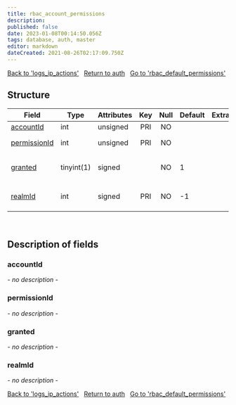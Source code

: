 ```yaml
---
title: rbac_account_permissions
description: 
published: false
date: 2023-01-08T00:14:50.056Z
tags: database, auth, master
editor: markdown
dateCreated: 2021-08-26T02:17:09.750Z
---
```


<a href="https://trinitycore.info/en/database/master/auth/logs_ip_actions" class="mt-5 v-btn v-btn--depressed v-btn--flat v-btn--outlined theme--light v-size--default darkblue--text text--lighten-3"><span class="v-btn__content"><i aria-hidden="true" class="v-icon notranslate v-icon--left mdi mdi-arrow-left theme--light"></i><span>Back to 'logs_ip_actions'</span></span></a>&nbsp;&nbsp;&nbsp;<a href="https://trinitycore.info/en/database/master/auth/home" class="mt-5 v-btn v-btn--depressed v-btn--flat v-btn--outlined theme--light v-size--default darkblue--text text--lighten-3"><span class="v-btn__content"><i aria-hidden="true" class="v-icon notranslate v-icon--left mdi mdi-home-outline theme--light"></i><span>Return to auth</span></span></a>&nbsp;&nbsp;&nbsp;<a href="https://trinitycore.info/en/database/master/auth/rbac_default_permissions" class="mt-5 v-btn v-btn--depressed v-btn--flat v-btn--outlined theme--light v-size--default darkblue--text text--lighten-3"><span class="v-btn__content"><span>Go to 'rbac_default_permissions'</span><i aria-hidden="true" class="v-icon notranslate v-icon--right mdi mdi-arrow-right theme--light"></i></span></a>

## Structure

| Field | Type | Attributes | Key | Null | Default | Extra | Comment |
| --- | --- | --- | :---: | :---: | --- | --- | --- |
| [accountId](#accountid) | int | unsigned | PRI | NO |  |  | Account id |
| [permissionId](#permissionid) | int | unsigned | PRI | NO |  |  | Permission id |
| [granted](#granted) | tinyint(1) | signed |  | NO | 1 |  | Granted = 1, Denied = 0 |
| [realmId](#realmid) | int | signed | PRI | NO | -1 |  | Realm Id, -1 means all |
&nbsp;
## Description of fields

### accountId
*- no description -*
&nbsp;

### permissionId
*- no description -*
&nbsp;

### granted
*- no description -*
&nbsp;

### realmId
*- no description -*
&nbsp;

<a href="https://trinitycore.info/en/database/master/auth/logs_ip_actions" class="mt-5 v-btn v-btn--depressed v-btn--flat v-btn--outlined theme--light v-size--default darkblue--text text--lighten-3"><span class="v-btn__content"><i aria-hidden="true" class="v-icon notranslate v-icon--left mdi mdi-arrow-left theme--light"></i><span>Back to 'logs_ip_actions'</span></span></a>&nbsp;&nbsp;&nbsp;<a href="https://trinitycore.info/en/database/master/auth/home" class="mt-5 v-btn v-btn--depressed v-btn--flat v-btn--outlined theme--light v-size--default darkblue--text text--lighten-3"><span class="v-btn__content"><i aria-hidden="true" class="v-icon notranslate v-icon--left mdi mdi-home-outline theme--light"></i><span>Return to auth</span></span></a>&nbsp;&nbsp;&nbsp;<a href="https://trinitycore.info/en/database/master/auth/rbac_default_permissions" class="mt-5 v-btn v-btn--depressed v-btn--flat v-btn--outlined theme--light v-size--default darkblue--text text--lighten-3"><span class="v-btn__content"><span>Go to 'rbac_default_permissions'</span><i aria-hidden="true" class="v-icon notranslate v-icon--right mdi mdi-arrow-right theme--light"></i></span></a>

